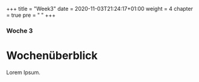 +++
title = "Week3"
date = 2020-11-03T21:24:17+01:00
weight = 4
chapter = true
pre = "<b> </b>"
+++

### Woche 3

# Wochenüberblick

Lorem Ipsum.